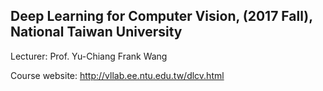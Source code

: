 ## Deep Learning for Computer Vision, (2017 Fall), National Taiwan University

Lecturer: Prof. Yu-Chiang Frank Wang

Course website: http://vllab.ee.ntu.edu.tw/dlcv.html 
